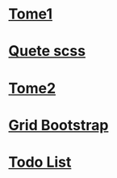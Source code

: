 



# [Tome1](https://lgiacalo.github.io/findThePrecious/tome1/)
# [Quete scss](https://lgiacalo.github.io/findThePrecious/quetescss/)
# [Tome2](https://lgiacalo.github.io/findThePrecious/tome2/)
# [Grid Bootstrap](https://lgiacalo.github.io/findThePrecious/gridBootstrap/)
# [Todo List](https://lgiacalo.github.io/findThePrecious/todoList/)